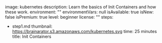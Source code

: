 image: kubernetes
description: Learn the basics of Init Containers and how these work.
environment: ""
environmentVars: null
isAvailable: true
isNew: false
isPremium: true
level: beginner
license: ""
steps:
- step1.md
thumbnail: https://brainarator.s3.amazonaws.com/kubernetes.svg
time: 25 minutes
title: Init Containers
